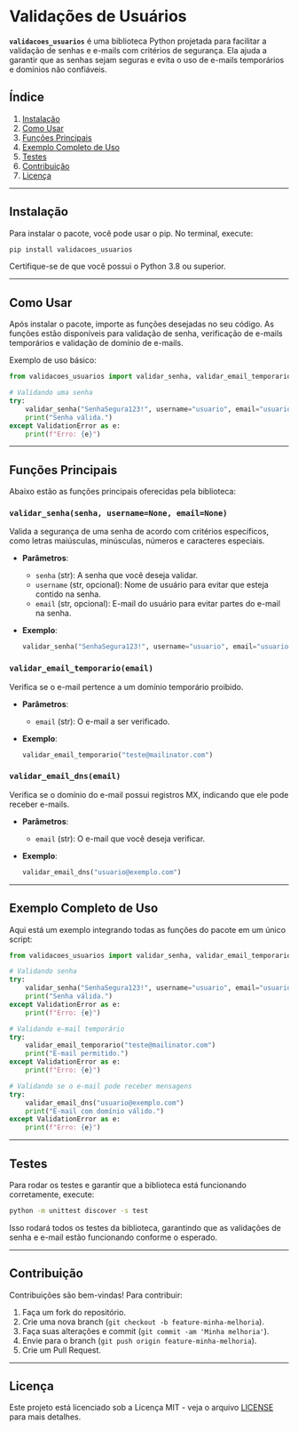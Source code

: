 
# Validações de Usuários

**`validacoes_usuarios`** é uma biblioteca Python projetada para facilitar a validação de senhas e e-mails com critérios de segurança. Ela ajuda a garantir que as senhas sejam seguras e evita o uso de e-mails temporários e domínios não confiáveis.

## Índice

1. [Instalação](#instalação)
2. [Como Usar](#como-usar)
3. [Funções Principais](#funções-principais)
4. [Exemplo Completo de Uso](#exemplo-completo-de-uso)
5. [Testes](#testes)
6. [Contribuição](#contribuição)
7. [Licença](#licença)

---

## Instalação

Para instalar o pacote, você pode usar o pip. No terminal, execute:

```bash
pip install validacoes_usuarios
```

Certifique-se de que você possui o Python 3.8 ou superior.

---

## Como Usar

Após instalar o pacote, importe as funções desejadas no seu código. As funções estão disponíveis para validação de senha, verificação de e-mails temporários e validação de domínio de e-mails.

Exemplo de uso básico:

```python
from validacoes_usuarios import validar_senha, validar_email_temporario, validar_email_dns

# Validando uma senha
try:
    validar_senha("SenhaSegura123!", username="usuario", email="usuario@exemplo.com")
    print("Senha válida.")
except ValidationError as e:
    print(f"Erro: {e}")
```

---

## Funções Principais

Abaixo estão as funções principais oferecidas pela biblioteca:

### `validar_senha(senha, username=None, email=None)`

Valida a segurança de uma senha de acordo com critérios específicos, como letras maiúsculas, minúsculas, números e caracteres especiais.

- **Parâmetros**:
  - `senha` (str): A senha que você deseja validar.
  - `username` (str, opcional): Nome de usuário para evitar que esteja contido na senha.
  - `email` (str, opcional): E-mail do usuário para evitar partes do e-mail na senha.

- **Exemplo**:

  ```python
  validar_senha("SenhaSegura123!", username="usuario", email="usuario@exemplo.com")
  ```

### `validar_email_temporario(email)`

Verifica se o e-mail pertence a um domínio temporário proibido.

- **Parâmetros**:
  - `email` (str): O e-mail a ser verificado.

- **Exemplo**:

  ```python
  validar_email_temporario("teste@mailinator.com")
  ```

### `validar_email_dns(email)`

Verifica se o domínio do e-mail possui registros MX, indicando que ele pode receber e-mails.

- **Parâmetros**:
  - `email` (str): O e-mail que você deseja verificar.

- **Exemplo**:

  ```python
  validar_email_dns("usuario@exemplo.com")
  ```

---

## Exemplo Completo de Uso

Aqui está um exemplo integrando todas as funções do pacote em um único script:

```python
from validacoes_usuarios import validar_senha, validar_email_temporario, validar_email_dns

# Validando senha
try:
    validar_senha("SenhaSegura123!", username="usuario", email="usuario@exemplo.com")
    print("Senha válida.")
except ValidationError as e:
    print(f"Erro: {e}")

# Validando e-mail temporário
try:
    validar_email_temporario("teste@mailinator.com")
    print("E-mail permitido.")
except ValidationError as e:
    print(f"Erro: {e}")

# Validando se o e-mail pode receber mensagens
try:
    validar_email_dns("usuario@exemplo.com")
    print("E-mail com domínio válido.")
except ValidationError as e:
    print(f"Erro: {e}")
```

---

## Testes

Para rodar os testes e garantir que a biblioteca está funcionando corretamente, execute:

```bash
python -m unittest discover -s test
```

Isso rodará todos os testes da biblioteca, garantindo que as validações de senha e e-mail estão funcionando conforme o esperado.

---

## Contribuição

Contribuições são bem-vindas! Para contribuir:

1. Faça um fork do repositório.
2. Crie uma nova branch (`git checkout -b feature-minha-melhoria`).
3. Faça suas alterações e commit (`git commit -am 'Minha melhoria'`).
4. Envie para o branch (`git push origin feature-minha-melhoria`).
5. Crie um Pull Request.

---

## Licença

Este projeto está licenciado sob a Licença MIT - veja o arquivo [LICENSE](./LICENSE) para mais detalhes.
